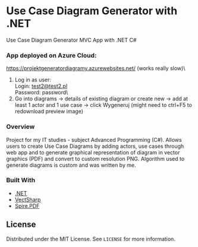 # Use Case Diagram Generator with .NET
 Use Case Diagram Generator MVC App with .NET C#

  ### App deployed on Azure Cloud:
  https://projektgeneratordiagramy.azurewebsites.net/ (works really slow)\
  1. Log in as user:\
  Login: test2@test2.pl\
  Password: password\
  2. Go into diagrams -> details of existing diagram or create new -> add at least 1 actor and 1 use case -> click Wygeneruj (might need to ctrl+F5 to redownload preview image)

  ### Overview
 
 Project for my IT studies - subject Advanced Programming (C#).
 Allows users to create Use Case Diagrams by adding actors, use cases through web app and to generate graphical representation of diagram in vector graphics (PDF) and convert to custom resolution PNG. 
 Algorithm used to generate diagrams is custom and was written by me.
 
 ### Built With

* [.NET](https://docs.microsoft.com/pl-pl/dotnet/csharp/)
* [VectSharp](https://github.com/arklumpus/VectSharp)
* [Spire.PDF](https://www.nuget.org/packages/Spire.PDF/)

 <!-- LICENSE -->
## License

Distributed under the MIT License. See `LICENSE` for more information.
